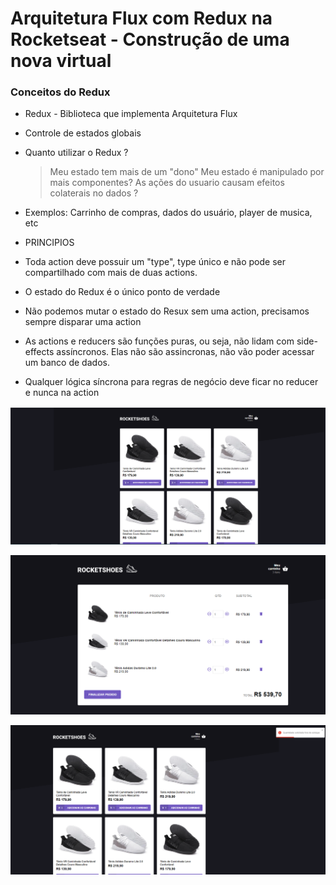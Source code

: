 # Arquitetura Flux com Redux na Rocketseat - Construção de uma nova virtual

### Conceitos do Redux
- Redux - Biblioteca que implementa Arquitetura Flux
- Controle de estados globais
- Quanto utilizar o Redux ?
    > Meu estado tem mais de um "dono"
    > Meu estado é manipulado por mais componentes? 
    > As ações do usuario causam efeitos colaterais no dados ?
- Exemplos: Carrinho de compras, dados do usuário, player de musica, etc

- PRINCIPIOS
-  Toda action deve possuir um "type", type único e não pode ser compartilhado com mais de duas actions.
- O estado do Redux é o único ponto de verdade
- Não podemos mutar o estado do Resux sem uma action, precisamos sempre disparar uma action
- As actions e reducers são funções puras, ou seja, não lidam com side-effects assíncronos. Elas não são assincronas, não vão poder acessar um banco de dados.
- Qualquer lógica síncrona para regras de negócio deve ficar no reducer e nunca na action

![Alt text](https://github.com/silvarafaell/Arquitetura_Flux_Redux_Rocketseat/blob/main/exemplo-redux/images/home.png?raw=true "Home")

![Alt text](https://github.com/silvarafaell/Arquitetura_Flux_Redux_Rocketseat/blob/main/exemplo-redux/images/carrinho.png?raw=true "Carrinho")

![Alt text](https://github.com/silvarafaell/Arquitetura_Flux_Redux_Rocketseat/blob/main/exemplo-redux/images/notificacao.png?raw=true "Notificacao")
